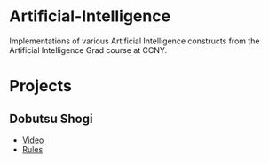 # Artificial-Intelligence

Implementations of various Artificial Intelligence constructs from the Artificial Intelligence Grad course at CCNY. 

# Projects

## Dobutsu Shogi

* [Video](https://www.youtube.com/watch?v=5M228uUbFIw)
* [Rules](https://en.wikipedia.org/wiki/D%C5%8Dbutsu_sh%C5%8Dgi)